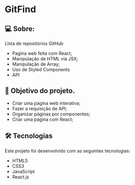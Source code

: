 # GitFind

## 💻 Sobre:
LIsta de repositórios GitHub

- Pagina web feita com React;
- Manipulação de HTML via JSX;
- Manipulação de Array;
- Uso de Styled Components
- API

## 🚀 Objetivo do projeto.

- Criar uma página web interativa;
- Fazer a requisição de API;
- Organizar páginas por componentes;
- Criar uma página com React;

## 🛠 Tecnologias
Este projeto foi desenvolvido com as seguintes tecnologias:

- HTML5
- CSS3
- JavaScript
- React.js
